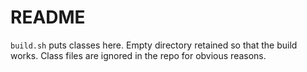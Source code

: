 README
======
`build.sh` puts classes here. Empty directory retained so that the build works.
Class files are ignored in the repo for obvious reasons.
